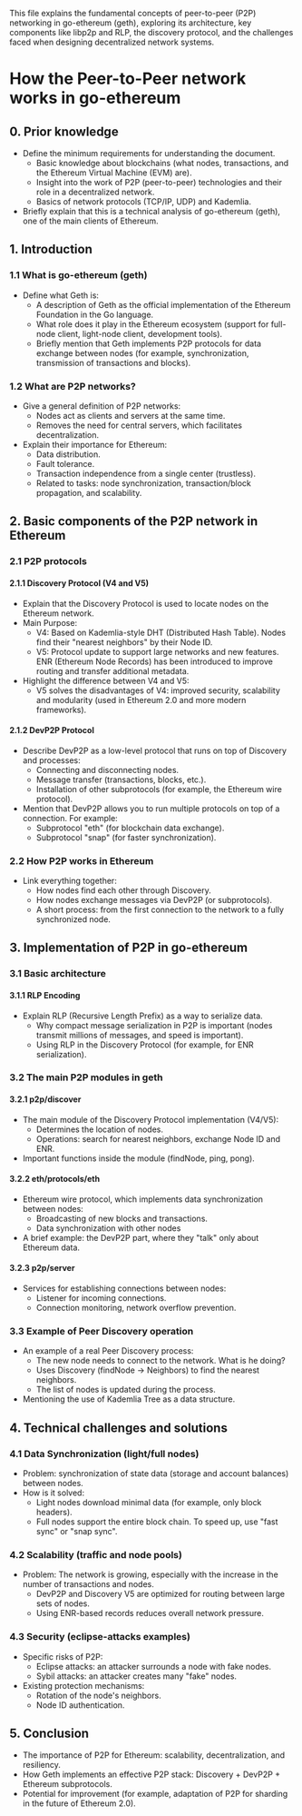 This file explains the fundamental concepts of peer-to-peer (P2P) networking in go-ethereum (geth), exploring its architecture, key components like libp2p and RLP, the discovery protocol, and the challenges faced when designing decentralized network systems.

# How the Peer-to-Peer network works in go-ethereum
## 0. Prior knowledge
- Define the minimum requirements for understanding the document.
	+ Basic knowledge about blockchains (what nodes, transactions, and the Ethereum Virtual Machine (EVM) are).
	+ Insight into the work of P2P (peer-to-peer) technologies and their role in a decentralized network.
	+ Basics of network protocols (TCP/IP, UDP) and Kademlia.
- Briefly explain that this is a technical analysis of go-ethereum (geth), one of the main clients of Ethereum.

## 1. Introduction
### 1.1 What is go-ethereum (geth)
- Define what Geth is:
	+ A description of Geth as the official implementation of the Ethereum Foundation in the Go language.
	+ What role does it play in the Ethereum ecosystem (support for full-node client, light-node client, development tools).
	+ Briefly mention that Geth implements P2P protocols for data exchange between nodes (for example, synchronization, transmission of transactions and blocks).

### 1.2 What are P2P networks?
- Give a general definition of P2P networks:
	+ Nodes act as clients and servers at the same time.
	+ Removes the need for central servers, which facilitates decentralization.
- Explain their importance for Ethereum:
	+ Data distribution. 
	+ Fault tolerance.
	+ Transaction independence from a single center (trustless).
	+ Related to tasks: node synchronization, transaction/block propagation, and scalability.

## 2. Basic components of the P2P network in Ethereum
### 2.1 P2P protocols
#### 2.1.1 Discovery Protocol (V4 and V5)
- Explain that the Discovery Protocol is used to locate nodes on the Ethereum network.
- Main Purpose:
	+ V4: Based on Kademlia-style DHT (Distributed Hash Table). Nodes find their "nearest neighbors" by their Node ID.
	+ V5: Protocol update to support large networks and new features. ENR (Ethereum Node Records) has been introduced to improve routing and transfer additional metadata.
- Highlight the difference between V4 and V5:
	+ V5 solves the disadvantages of V4: improved security, scalability and modularity (used in Ethereum 2.0 and more modern frameworks).
#### 2.1.2 DevP2P Protocol
- Describe DevP2P as a low-level protocol that runs on top of Discovery and processes:
	+ Connecting and disconnecting nodes.
	+ Message transfer (transactions, blocks, etc.).
	+ Installation of other subprotocols (for example, the Ethereum wire protocol).
- Mention that DevP2P allows you to run multiple protocols on top of a connection. For example:
	+ Subprotocol "eth" (for blockchain data exchange).
	+ Subprotocol "snap" (for faster synchronization).
### 2.2 How P2P works in Ethereum
- Link everything together:
	+ How nodes find each other through Discovery.
	+ How nodes exchange messages via DevP2P (or subprotocols).
	+ A short process: from the first connection to the network to a fully synchronized node.

## 3. Implementation of P2P in go-ethereum
### 3.1 Basic architecture
#### 3.1.1 RLP Encoding
- Explain RLP (Recursive Length Prefix) as a way to serialize data.
	+ Why compact message serialization in P2P is important (nodes transmit millions of messages, and speed is important).
	+ Using RLP in the Discovery Protocol (for example, for ENR serialization).
### 3.2 The main P2P modules in geth
#### 3.2.1 p2p/discover
- The main module of the Discovery Protocol implementation (V4/V5):
	+ Determines the location of nodes.
	+ Operations: search for nearest neighbors, exchange Node ID and ENR.
- Important functions inside the module (findNode, ping, pong).
#### 3.2.2 eth/protocols/eth
- Ethereum wire protocol, which implements data synchronization between nodes:
	+ Broadcasting of new blocks and transactions.
	+ Data synchronization with other nodes
- A brief example: the DevP2P part, where they "talk" only about Ethereum data.
#### 3.2.3 p2p/server
- Services for establishing connections between nodes:
	+ Listener for incoming connections.
	+ Connection monitoring, network overflow prevention.
### 3.3 Example of Peer Discovery operation
- An example of a real Peer Discovery process:
	+ The new node needs to connect to the network. What is he doing?
	+ Uses Discovery (findNode → Neighbors) to find the nearest neighbors.
	+ The list of nodes is updated during the process.
- Mentioning the use of Kademlia Tree as a data structure.

## 4. Technical challenges and solutions
### 4.1 Data Synchronization (light/full nodes)
- Problem: synchronization of state data (storage and account balances) between nodes. 
- How is it solved:
	+ Light nodes download minimal data (for example, only block headers).
	+ Full nodes support the entire block chain. To speed up, use "fast sync" or "snap sync".
### 4.2 Scalability (traffic and node pools)
- Problem: The network is growing, especially with the increase in the number of transactions and nodes.
	+ DevP2P and Discovery V5 are optimized for routing between large sets of nodes.
	+ Using ENR-based records reduces overall network pressure.
### 4.3 Security (eclipse-attacks examples)
- Specific risks of P2P:
	+ Eclipse attacks: an attacker surrounds a node with fake nodes.
	+ Sybil attacks: an attacker creates many "fake" nodes. 
- Existing protection mechanisms:
	+ Rotation of the node's neighbors.
	+ Node ID authentication.

## 5. Conclusion
- The importance of P2P for Ethereum: scalability, decentralization, and resiliency.
- How Geth implements an effective P2P stack: Discovery + DevP2P + Ethereum subprotocols.
- Potential for improvement (for example, adaptation of P2P for sharding in the future of Ethereum 2.0).
